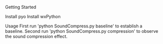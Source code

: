 Getting Started

Install pyo
Install wxPython

Usage
First run 'python SoundCompress.py baseline' to establish a baseline.
Second run 'python SoundCompress.py compression' to observe the sound compression effect.
